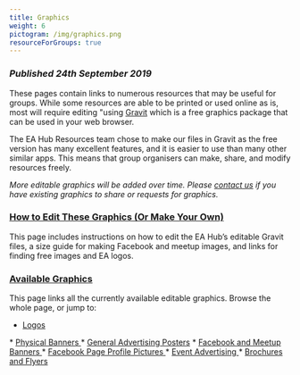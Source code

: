 ```yaml
---
title: Graphics
weight: 6
pictogram: /img/graphics.png
resourceForGroups: true
---
```

### _Published 24th September 2019_

These pages contain links to numerous resources that may be useful for groups. While some resources are able to be printed or used online as is, most will require editing "using <a target="_blank" href="https://designer.gravit.io/">Gravit</a> which is a free graphics package that can be used in your web browser.  

The EA Hub Resources team chose to make our files in Gravit as the free version has many excellent features, and it is easier to use than many other similar apps. This means that group organisers can make, share, and modify resources freely.

_More editable graphics will be added over time. Please_ <a target="_blank" href="/contact-lean/">_contact us_</a> _if you have existing graphics to share or requests for graphics._

### <a target="_blank" href="/graphics/how-to-edit/">How to Edit These Graphics (Or Make Your Own)</a>

This page includes instructions on how to edit the EA Hub’s editable Gravit files, a size guide for making Facebook and meetup images, and links for finding free images and EA logos.

### <a target="_blank" href="/graphics/editable-graphics/">Available Graphics</a>
This page links all the currently available editable graphics. Browse the whole page, or jump to:

* <a target="_blank" href="/graphics/editable-graphics#logos">Logos</a>
* <a target="_blank" href="/graphics/editable-graphics#banners/">Physical Banners</a>
* <a target="_blank" href="/graphics/editable-graphics#advertising/">General Advertising Posters</a>
* <a target="_blank" href="/graphics/editable-graphics#facebookbanners/">Facebook and Meetup Banners</a>
* <a target="_blank" href="/graphics/editable-graphics#facebookprofiles">Facebook Page Profile Pictures</a>
* <a target="_blank" href="/graphics/editable-graphics#events/">Event Advertising</a>
* <a target="_blank" href="/graphics/editable-graphics#brochures">Brochures and Flyers</a>
